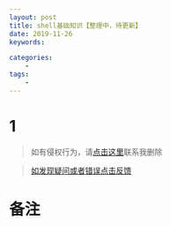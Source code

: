 ```yaml
---
layout: post
title: shell基础知识【整理中，待更新】
date: 2019-11-26
keywords:

categories:
    -
tags:
    -
---
```

# 1
<!-- more -->
>如有侵权行为，请[点击这里](https://github.com/cooper-q/MattMeng_hexo/issues)联系我删除

>[如发现疑问或者错误点击反馈](https://github.com/cooper-q/MattMeng_hexo/issues)

# 备注


